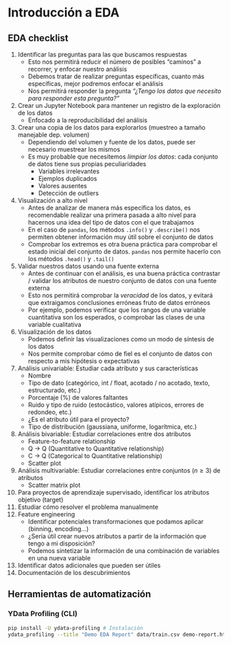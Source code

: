 # Introducción a EDA

## EDA checklist

1. Identificar las preguntas para las que buscamos respuestas
    - Esto nos permitirá reducir el número de posibles “caminos” a recorrer, y enfocar nuestro análisis
    - Debemos tratar de realizar preguntas específicas, cuanto más específicas, mejor podremos enfocar el análisis
    - Nos permitirá responder la pregunta *“¿Tengo los datos que necesito para responder esta pregunta?”*
2. Crear un Jupyter Notebook para mantener un registro de la exploración de los datos
    - Enfocado a la reproducibilidad del análisis
3. Crear una copia de los datos para explorarlos (muestreo a tamaño manejable dep. volumen)
    - Dependiendo del volumen y fuente de los datos, puede ser necesario muestrear los mismos
    - Es muy probable que necesitemos *limpiar los datos*: cada conjunto de datos tiene sus propias peculiaridades
        - Variables irrelevantes
        - Ejemplos duplicados
        - Valores ausentes
        - Detección de outliers
4. Visualización a alto nivel
    - Antes de analizar de manera más específica los datos, es recomendable realizar una primera pasada a alto nivel para hacernos una idea del tipo de datos con el que trabajamos
    - En el caso de `pandas`, los métodos `.info()` y `.describe()` nos permiten obtener información muy útil sobre el conjunto de datos
    - Comprobar los extremos es otra buena práctica para comprobar el estado inicial del conjunto de datos. `pandas` nos permite hacerlo con los métodos `.head()` y `.tail()`
5. Validar nuestros datos usando una fuente externa
    - Antes de continuar con el análisis, es una buena práctica contrastar / validar los atributos de nuestro conjunto de datos con una fuente externa
    - Esto nos permitirá comprobar la *veracidad* de los datos, y evitará que extraigamos conclusiones erróneas fruto de datos erróneos
    - Por ejemplo, podemos verificar que los rangos de una variable cuantitativa son los esperados, o comprobar las clases de una variable cualitativa
6. Visualización de los datos
    - Podemos definir las visualizaciones como un modo de síntesis de los datos
    - Nos permite comprobar cómo de fiel es el conjunto de datos con respecto a mis hipótesis o expectativas
7. Análisis univariable: Estudiar cada atributo y sus características
    - Nombre
    - Tipo de dato (categórico, int / float, acotado / no acotado, texto, estructurado, etc.)
    - Porcentaje (%) de valores faltantes
    - Ruido y tipo de ruido (estocástico, valores atípicos, errores de redondeo, etc.)
    - ¿Es el atributo útil para el proyecto?
    - Tipo de distribución (gaussiana, uniforme, logarítmica, etc.)
8. Análisis bivariable: Estudiar correlaciones entre dos atributos
    - Feature-to-feature relationship
    - Q → Q (Quantitative to Quantitative relationship)
    - C → Q (Categorical to Quantitative relationship)
    - Scatter plot
9. Análisis multivariable: Estudiar correlaciones entre conjuntos ($n ≥ 3$) de atributos
    - Scatter matrix plot
10. Para proyectos de aprendizaje supervisado, identificar los atributos objetivo (target)
11. Estudiar cómo resolver el problema manualmente
12. Feature engineering
    - Identificar potenciales transformaciones que podamos aplicar (binning, encoding…)
    - ¿Sería útil crear nuevos atributos a partir de la información que tengo a mi disposición?
    - Podemos sintetizar la información de una combinación de variables en una nueva variable
13. Identificar datos adicionales que pueden ser útiles
14. Documentación de los descubrimientos

## Herramientas de automatización

### YData Profiling (CLI)

```bash
pip install -U ydata-profiling # Instalación
ydata_profiling --title "Demo EDA Report" data/train.csv demo-report.html
```

